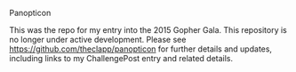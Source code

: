 Panopticon

This was the repo for my entry into the 2015 Gopher Gala.  This repository is no longer under active development.  Please see https://github.com/theclapp/panopticon for further details and updates, including links to my ChallengePost entry and related details.
